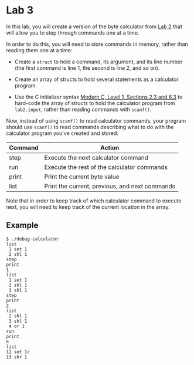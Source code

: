 Lab 3
=====

In this lab, you will create a version of the byte calculator from
[Lab 2][1] that will allow you to step through commands one at a time.

In order to do this, you will need to store commands in memory, rather
than reading them one at a time:

 * Create a `struct` to hold a command, its argument, and its line number
   (the first command is line 1, the second is line 2, and so on).

 * Create an array of structs to hold several statements as a calculator
   program.

 * Use the C initializer syntax [Modern C, Level 1, Sections 2.3 and 6.3][2]
   to hard-code the array of structs to hold the calculator program from
   `lab2.input`, rather than reading commands with `scanf()`.

  [1]: https://github.com/ProfAvery/cpsc223c
  [2]: http://icube-icps.unistra.fr/img_auth.php/d/db/ModernC.pdf

Now, instead of using `scanf()` to read calculator commands, your program
should use `scanf()` to read commands describing what to do with the
calculator program you've created and stored:

| Command | Action                                            |
| ------- | ------------------------------------------------- |
| step    | Execute the next calculator command               |
| run     | Execute the rest of the calculator commands       |
| print   | Print the current byte value                      |
| list    | Print the current, previous, and next commands    |

Note that in order to keep track of which calculator command to execute
next, you will need to keep track of the current location in the array.

Example
-------

    $ ./debug-calculator
    list
     1 set 1
     2 shl 1
    step
    print
    1
    list
     1 set 1
     2 shl 1
     3 shl 1
    step
    print
    2
    list
     2 shl 1
     3 shl 1
     4 or 1
    run
    print
    e
    list
    12 set 1c
    13 shr 1

